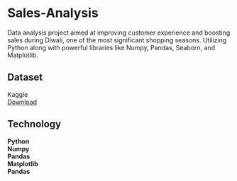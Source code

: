 # Sales-Analysis
Data analysis project aimed at improving customer experience and boosting sales during Diwali, one of the most significant shopping seasons. Utilizing Python along with powerful libraries like Numpy, Pandas, Seaborn, and Matplotlib.

## Dataset
Kaggle <br>
[Download](https://www.kaggle.com/datasets/ayushsahu23/diwali-sales-analysis)

## Technology
 **Python**<br>
 **Numpy**<br>
 **Pandas**<br>
 **Matplotlib**<br>
 **Pandas**<br>

